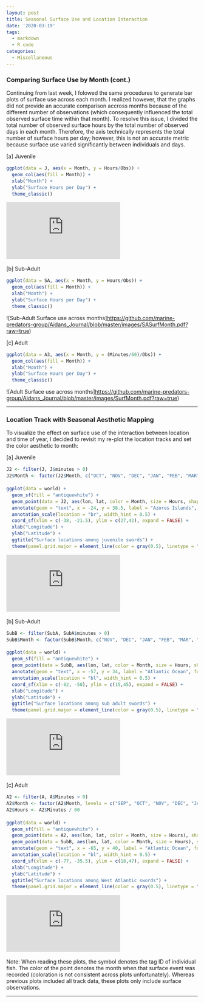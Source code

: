 ```yaml
---
layout: post
title: Seasonal Surface Use and Location Interaction 
date: '2020-03-19'
tags:
  - markdown
  - R code
categories:
  - Miscellaneous
---
```


### Comparing Surface Use by Month (cont.)

Continuing from last week, I folowed the same procedures to generate bar plots of surface use across each month. I realized however, that the graphs did not provide an accurate comparison accross months because of the different number of observations (which consequently influenced the total observed surface time within that month). To resolve this issue, I divided the total number of observed surface hours by the total number of observed days in each month. Therefore, the axis technically represents the total number of surface hours per day; however, this is not an accurate metric because surface use varied significantly between individuals and days.

[a] Juvenile
```r
ggplot(data = J, aes(x = Month, y = Hours/Obs)) +
  geom_col(aes(fill = Month)) +
  xlab("Month") + 
  ylab("Surface Hours per Day") +
  theme_classic()
```
![Juvenile Surface use across months](https://github.com/marine-predators-group/Aidans_Journal/blob/master/images/JSurfMonth.pdf?raw=true)

[b] Sub-Adult
```r
ggplot(data = SA, aes(x = Month, y = Hours/Obs)) +
  geom_col(aes(fill = Month)) +
  xlab("Month") + 
  ylab("Surface Hours per Day") +
  theme_classic()
```
![Sub-Adult Surface use across months]https://github.com/marine-predators-group/Aidans_Journal/blob/master/images/SASurfMonth.pdf?raw=true)

[c] Adult
```r
ggplot(data = A3, aes(x = Month, y = (Minutes/60)/Obs)) +
  geom_col(aes(fill = Month)) +
  xlab("Month") + 
  ylab("Surface Hours per Day") +
  theme_classic()
```
![Adult Surface use across months]https://github.com/marine-predators-group/Aidans_Journal/blob/master/images/SurfMonth.pdf?raw=true)

---
### Location Track with Seasonal Aesthetic Mapping

To visualize the effect on surface use of the interaction between location and time of year, I decided to revisit my re-plot the location tracks and set the color aesthetic to month:

[a] Juvenile
```r
J2 <- filter(J, J$minutes > 0)
J2$Month <- factor(J2$Month, c("OCT", "NOV", "DEC", "JAN", "FEB", "MAR", "APR"), ordered = FALSE)

ggplot(data = world) +
  geom_sf(fill = "antiquewhite") +
  geom_point(data = J2, aes(lon, lat, color = Month, size = Hours, shape = ptt), na.rm = TRUE) +
  annotate(geom = "text", x = -24, y = 38.5, label = "Azores Islands", fontface = "italic", color = "grey22", size = 3) +
  annotation_scale(location = "br", width_hint = 0.5) +
  coord_sf(xlim = c(-38, -21.5), ylim = c(27,42), expand = FALSE) +
  xlab("Longitude") +
  ylab("Latitude") +
  ggtitle("Surface locations among juvenile swords") +
  theme(panel.grid.major = element_line(color = gray(0.5), linetype = "blank", size = 0.5), panel.background = element_rect(fill = "aliceblue"))
```
![Juvenile Surface location w/ month resolution](https://github.com/marine-predators-group/Aidans_Journal/blob/master/images/JMapMonth.pdf?raw=true)

[b] Sub-Adult
```r
SubB <- filter(SubA, SubA$minutes > 0)
SubB$Month <- factor(SubB$Month, c("NOV", "DEC", "JAN", "FEB", "MAR", "APR", "MAY", "JUN", "JUL"), ordered = TRUE)

ggplot(data = world) +
  geom_sf(fill = "antiquewhite") +
  geom_point(data = SubB, aes(lon, lat, color = Month, size = Hours, shape = ptt), na.rm = TRUE) +
  annotate(geom = "text", x = -57, y = 34, label = "Atlantic Ocean", fontface = "italic", color = "grey22", size = 5) +
  annotation_scale(location = "bl", width_hint = 0.5) +
  coord_sf(xlim = c(-82, -50), ylim = c(15,45), expand = FALSE) +
  xlab("Longitude") +
  ylab("Latitude") +
  ggtitle("Surface locations among sub adult swords") +
  theme(panel.grid.major = element_line(color = gray(0.5), linetype = "blank", size = 0.5), panel.background = element_rect(fill = "aliceblue"))
```
![Sub-Adult Surface location w/ month resolution](https://github.com/marine-predators-group/Aidans_Journal/blob/master/images/MapMonth.pdf?raw=true)

[c] Adult
```r
A2 <- filter(A, A$Minutes > 0)
A2$Month <- factor(A2$Month, levels = c("SEP", "OCT", "NOV", "DEC", "JAN", "FEB", "MAR"), ordered = FALSE)
A2$Hours <- A2$Minutes / 60

ggplot(data = world) +
  geom_sf(fill = "antiquewhite") +
  geom_point(data = A2, aes(lon, lat, color = Month, size = Hours), shape = 23, na.rm = TRUE) +
  geom_point(data = SubB, aes(lon, lat, color = Month, size = Hours), shape = 22, na.rm = TRUE) +
  annotate(geom = "text", x = -65, y = 40, label = "Atlantic Ocean", fontface = "italic", color = "grey22", size = 3) +
  annotation_scale(location = "bl", width_hint = 0.5) +
  coord_sf(xlim = c(-77, -35.5), ylim = c(18,47), expand = FALSE) +
  xlab("Longitude") +
  ylab("Latitude") +
  ggtitle("Surface locations among West Atlantic swords") +
  theme(panel.grid.major = element_line(color = gray(0.5), linetype = "blank", size = 0.5), panel.background = element_rect(fill = "aliceblue"))
```
![Adult Surface location w/ month resolution](https://github.com/marine-predators-group/Aidans_Journal/blob/master/images/AMonthMap.pdf?raw=true)

Note: When reading these plots, the symbol denotes the tag ID of individual fish. The color of the point denotes the month when that surface event was recorded (coloration is not consistent across plots unfortunately). Whereas previous plots included all track data, these plots only include surface observations. 

---



